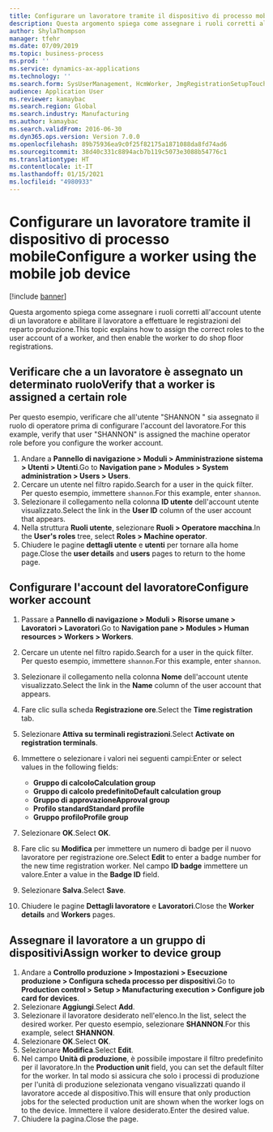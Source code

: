 ```yaml
---
title: Configurare un lavoratore tramite il dispositivo di processo mobile
description: Questa argomento spiega come assegnare i ruoli corretti all'account utente di un lavoratore e abilitare il lavoratore a effettuare le registrazioni del reparto produzione.
author: ShylaThompson
manager: tfehr
ms.date: 07/09/2019
ms.topic: business-process
ms.prod: ''
ms.service: dynamics-ax-applications
ms.technology: ''
ms.search.form: SysUserManagement, HcmWorker, JmgRegistrationSetupTouch, JmgRegistrationSetupAssignUsers
audience: Application User
ms.reviewer: kamaybac
ms.search.region: Global
ms.search.industry: Manufacturing
ms.author: kamaybac
ms.search.validFrom: 2016-06-30
ms.dyn365.ops.version: Version 7.0.0
ms.openlocfilehash: 89b75936ea9c0f25f82175a1871088da8fd74ad6
ms.sourcegitcommit: 38d40c331c8894acb7b119c5073e3088b54776c1
ms.translationtype: HT
ms.contentlocale: it-IT
ms.lasthandoff: 01/15/2021
ms.locfileid: "4980933"
---
```

# <a name="configure-a-worker-using-the-mobile-job-device"></a><span data-ttu-id="6846d-103">Configurare un lavoratore tramite il dispositivo di processo mobile</span><span class="sxs-lookup"><span data-stu-id="6846d-103">Configure a worker using the mobile job device</span></span>

[!include [banner](../../includes/banner.md)]

<span data-ttu-id="6846d-104">Questa argomento spiega come assegnare i ruoli corretti all'account utente di un lavoratore e abilitare il lavoratore a effettuare le registrazioni del reparto produzione.</span><span class="sxs-lookup"><span data-stu-id="6846d-104">This topic explains how to assign the correct roles to the user account of a worker, and then enable the worker to do shop floor registrations.</span></span>

## <a name="verify-that-a-worker-is-assigned-a-certain-role"></a><span data-ttu-id="6846d-105">Verificare che a un lavoratore è assegnato un determinato ruolo</span><span class="sxs-lookup"><span data-stu-id="6846d-105">Verify that a worker is assigned a certain role</span></span>

<span data-ttu-id="6846d-106">Per questo esempio, verificare che all'utente "SHANNON " sia assegnato il ruolo di operatore prima di configurare l'account del lavoratore.</span><span class="sxs-lookup"><span data-stu-id="6846d-106">For this example, verify that user "SHANNON" is assigned the machine operator role before you configure the worker account.</span></span>

1. <span data-ttu-id="6846d-107">Andare a **Pannello di navigazione > Moduli > Amministrazione sistema > Utenti > Utenti**.</span><span class="sxs-lookup"><span data-stu-id="6846d-107">Go to **Navigation pane > Modules > System administration > Users > Users**.</span></span>
2. <span data-ttu-id="6846d-108">Cercare un utente nel filtro rapido.</span><span class="sxs-lookup"><span data-stu-id="6846d-108">Search for a user in the quick filter.</span></span> <span data-ttu-id="6846d-109">Per questo esempio, immettere `shannon`.</span><span class="sxs-lookup"><span data-stu-id="6846d-109">For this example, enter `shannon`.</span></span>
3. <span data-ttu-id="6846d-110">Selezionare il collegamento nella colonna **ID utente** dell'account utente visualizzato.</span><span class="sxs-lookup"><span data-stu-id="6846d-110">Select the link in the **User ID** column of the user account that appears.</span></span>
4. <span data-ttu-id="6846d-111">Nella struttura **Ruoli utente**, selezionare **Ruoli > Operatore macchina**.</span><span class="sxs-lookup"><span data-stu-id="6846d-111">In the **User's roles** tree, select **Roles > Machine operator**.</span></span>
5. <span data-ttu-id="6846d-112">Chiudere le pagine **dettagli utente** e **utenti** per tornare alla home page.</span><span class="sxs-lookup"><span data-stu-id="6846d-112">Close the **user details** and **users** pages to return to the home page.</span></span>

## <a name="configure-worker-account"></a><span data-ttu-id="6846d-113">Configurare l'account del lavoratore</span><span class="sxs-lookup"><span data-stu-id="6846d-113">Configure worker account</span></span>
1. <span data-ttu-id="6846d-114">Passare a **Pannello di navigazione > Moduli > Risorse umane > Lavoratori > Lavoratori**.</span><span class="sxs-lookup"><span data-stu-id="6846d-114">Go to **Navigation pane > Modules > Human resources > Workers > Workers**.</span></span>
2. <span data-ttu-id="6846d-115">Cercare un utente nel filtro rapido.</span><span class="sxs-lookup"><span data-stu-id="6846d-115">Search for a user in the quick filter.</span></span> <span data-ttu-id="6846d-116">Per questo esempio, immettere `shannon`.</span><span class="sxs-lookup"><span data-stu-id="6846d-116">For this example, enter `shannon`.</span></span>
3. <span data-ttu-id="6846d-117">Selezionare il collegamento nella colonna **Nome** dell'account utente visualizzato.</span><span class="sxs-lookup"><span data-stu-id="6846d-117">Select the link in the **Name** column of the user account that appears.</span></span>
4. <span data-ttu-id="6846d-118">Fare clic sulla scheda **Registrazione ore**.</span><span class="sxs-lookup"><span data-stu-id="6846d-118">Select the **Time registration** tab.</span></span>
5. <span data-ttu-id="6846d-119">Selezionare **Attiva su terminali registrazioni**.</span><span class="sxs-lookup"><span data-stu-id="6846d-119">Select **Activate on registration terminals**.</span></span>
6. <span data-ttu-id="6846d-120">Immettere o selezionare i valori nei seguenti campi:</span><span class="sxs-lookup"><span data-stu-id="6846d-120">Enter or select values in the following fields:</span></span>  

    - <span data-ttu-id="6846d-121">**Gruppo di calcolo**</span><span class="sxs-lookup"><span data-stu-id="6846d-121">**Calculation group**</span></span>  
    - <span data-ttu-id="6846d-122">**Gruppo di calcolo predefinito**</span><span class="sxs-lookup"><span data-stu-id="6846d-122">**Default calculation group**</span></span>  
    - <span data-ttu-id="6846d-123">**Gruppo di approvazione**</span><span class="sxs-lookup"><span data-stu-id="6846d-123">**Approval group**</span></span>  
    - <span data-ttu-id="6846d-124">**Profilo standard**</span><span class="sxs-lookup"><span data-stu-id="6846d-124">**Standard profile**</span></span>  
    - <span data-ttu-id="6846d-125">**Gruppo profilo**</span><span class="sxs-lookup"><span data-stu-id="6846d-125">**Profile group**</span></span>  

7. <span data-ttu-id="6846d-126">Selezionare **OK**.</span><span class="sxs-lookup"><span data-stu-id="6846d-126">Select **OK**.</span></span>
8. <span data-ttu-id="6846d-127">Fare clic su **Modifica** per immettere un numero di badge per il nuovo lavoratore per registrazione ore.</span><span class="sxs-lookup"><span data-stu-id="6846d-127">Select **Edit** to enter a badge number for the new time registration worker.</span></span> <span data-ttu-id="6846d-128">Nel campo **ID badge** immettere un valore.</span><span class="sxs-lookup"><span data-stu-id="6846d-128">Enter a value in the **Badge ID** field.</span></span>
9. <span data-ttu-id="6846d-129">Selezionare **Salva**.</span><span class="sxs-lookup"><span data-stu-id="6846d-129">Select **Save**.</span></span>
10. <span data-ttu-id="6846d-130">Chiudere le pagine **Dettagli lavoratore** e **Lavoratori**.</span><span class="sxs-lookup"><span data-stu-id="6846d-130">Close the **Worker details** and **Workers** pages.</span></span>

## <a name="assign-worker-to-device-group"></a><span data-ttu-id="6846d-131">Assegnare il lavoratore a un gruppo di dispositivi</span><span class="sxs-lookup"><span data-stu-id="6846d-131">Assign worker to device group</span></span>
1. <span data-ttu-id="6846d-132">Andare a **Controllo produzione > Impostazioni > Esecuzione produzione > Configura scheda processo per dispositivi**.</span><span class="sxs-lookup"><span data-stu-id="6846d-132">Go to **Production control > Setup > Manufacturing execution > Configure job card for devices**.</span></span>
2. <span data-ttu-id="6846d-133">Selezionare **Aggiungi**.</span><span class="sxs-lookup"><span data-stu-id="6846d-133">Select **Add**.</span></span>
3. <span data-ttu-id="6846d-134">Selezionare il lavoratore desiderato nell'elenco.</span><span class="sxs-lookup"><span data-stu-id="6846d-134">In the list, select the desired worker.</span></span> <span data-ttu-id="6846d-135">Per questo esempio, selezionare **SHANNON**.</span><span class="sxs-lookup"><span data-stu-id="6846d-135">For this example, select **SHANNON**.</span></span>
4. <span data-ttu-id="6846d-136">Selezionare **OK**.</span><span class="sxs-lookup"><span data-stu-id="6846d-136">Select **OK**.</span></span>
5. <span data-ttu-id="6846d-137">Selezionare **Modifica**.</span><span class="sxs-lookup"><span data-stu-id="6846d-137">Select **Edit**.</span></span>
6. <span data-ttu-id="6846d-138">Nel campo **Unità di produzione**, è possibile impostare il filtro predefinito per il lavoratore.</span><span class="sxs-lookup"><span data-stu-id="6846d-138">In the **Production unit** field, you can set the default filter for the worker.</span></span> <span data-ttu-id="6846d-139">In tal modo si assicura che solo i processi di produzione per l'unità di produzione selezionata vengano visualizzati quando il lavoratore accede al dispositivo.</span><span class="sxs-lookup"><span data-stu-id="6846d-139">This will ensure that only production jobs for the selected production unit are shown when the worker logs on to the device.</span></span> <span data-ttu-id="6846d-140">Immettere il valore desiderato.</span><span class="sxs-lookup"><span data-stu-id="6846d-140">Enter the desired value.</span></span>
7. <span data-ttu-id="6846d-141">Chiudere la pagina.</span><span class="sxs-lookup"><span data-stu-id="6846d-141">Close the page.</span></span>

